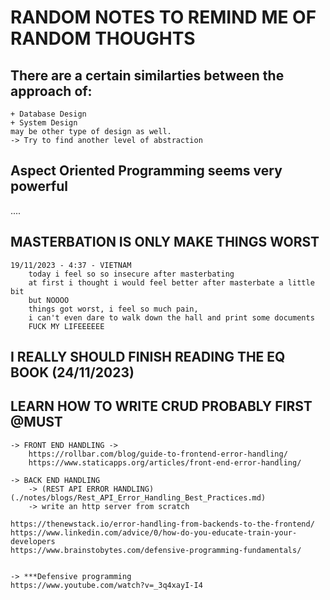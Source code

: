 # RANDOM NOTES TO REMIND ME OF RANDOM THOUGHTS 
## There are a certain similarties between the approach of:
    + Database Design
    + System Design
    may be other type of design as well. 
    -> Try to find another level of abstraction

## Aspect Oriented Programming seems very powerful 
.... 

## MASTERBATION IS ONLY MAKE THINGS WORST 
    19/11/2023 - 4:37 - VIETNAM
        today i feel so so insecure after masterbating 
        at first i thought i would feel better after masterbate a little bit 
        but NOOOO 
        things got worst, i feel so much pain, 
        i can't even dare to walk down the hall and print some documents  
        FUCK MY LIFEEEEEE

## I REALLY SHOULD FINISH READING THE EQ BOOK (24/11/2023) 

## LEARN HOW TO WRITE CRUD PROBABLY FIRST @MUST 
    -> FRONT END HANDLING -> 
        https://rollbar.com/blog/guide-to-frontend-error-handling/
        https://www.staticapps.org/articles/front-end-error-handling/

    -> BACK END HANDLING
        -> (REST API ERROR HANDLING)(./notes/blogs/Rest_API_Error_Handling_Best_Practices.md)
        -> write an http server from scratch 

    https://thenewstack.io/error-handling-from-backends-to-the-frontend/
    https://www.linkedin.com/advice/0/how-do-you-educate-train-your-developers
    https://www.brainstobytes.com/defensive-programming-fundamentals/


    -> ***Defensive programming 
    https://www.youtube.com/watch?v=_3q4xayI-I4
